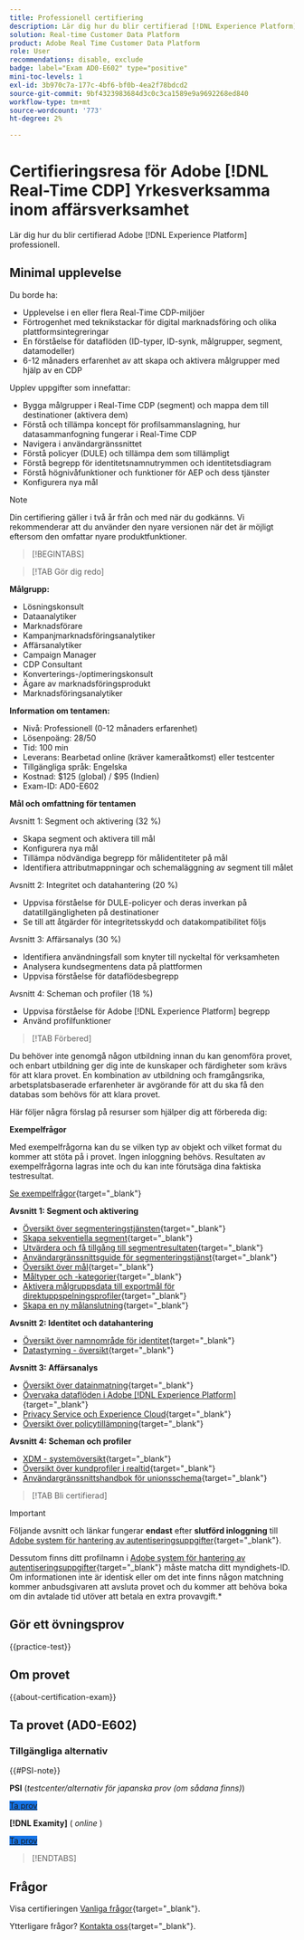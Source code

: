 ```yaml
---
title: Professionell certifiering
description: Lär dig hur du blir certifierad [!DNL Experience Platform] Professional in [!DNL Real-Time Customer Data Platform]
solution: Real-time Customer Data Platform
product: Adobe Real Time Customer Data Platform
role: User
recommendations: disable, exclude
badge: label="Exam AD0-E602" type="positive"
mini-toc-levels: 1
exl-id: 3b970c7a-177c-4bf6-bf0b-4ea2f78bdcd2
source-git-commit: 9bf4323983684d3c0c3ca1589e9a9692268ed840
workflow-type: tm+mt
source-wordcount: '773'
ht-degree: 2%

---
```


# Certifieringsresa för Adobe [!DNL Real-Time CDP] Yrkesverksamma inom affärsverksamhet

Lär dig hur du blir certifierad Adobe [!DNL Experience Platform] professionell.

## Minimal upplevelse

Du borde ha:

* Upplevelse i en eller flera Real-Time CDP-miljöer
* Förtrogenhet med teknikstackar för digital marknadsföring och olika plattformsintegreringar
* En förståelse för dataflöden (ID-typer, ID-synk, målgrupper, segment, datamodeller)
* 6-12 månaders erfarenhet av att skapa och aktivera målgrupper med hjälp av en CDP

Upplev uppgifter som innefattar:

* Bygga målgrupper i Real-Time CDP (segment) och mappa dem till destinationer (aktivera dem)
* Förstå och tillämpa koncept för profilsammanslagning, hur datasammanfogning fungerar i Real-Time CDP
* Navigera i användargränssnittet
* Förstå policyer (DULE) och tillämpa dem som tillämpligt
* Förstå begrepp för identitetsnamnutrymmen och identitetsdiagram
* Förstå högnivåfunktioner och funktioner för AEP och dess tjänster
* Konfigurera nya mål

>[!NOTE]
>
>Din certifiering gäller i två år från och med när du godkänns. Vi rekommenderar att du använder den nyare versionen när det är möjligt eftersom den omfattar nyare produktfunktioner.

>[!BEGINTABS]

>[!TAB Gör dig redo]

**Målgrupp:**

* Lösningskonsult
* Dataanalytiker
* Marknadsförare
* Kampanjmarknadsföringsanalytiker
* Affärsanalytiker
* Campaign Manager
* CDP Consultant
* Konverterings-/optimeringskonsult
* Ägare av marknadsföringsprodukt
* Marknadsföringsanalytiker

**Information om tentamen:**

* Nivå: Professionell (0-12 månaders erfarenhet)
* Lösenpoäng: 28/50
* Tid: 100 min
* Leverans: Bearbetad online (kräver kameraåtkomst) eller testcenter
* Tillgängliga språk: Engelska
* Kostnad: $125 (global) / $95 (Indien)
* Exam-ID: AD0-E602

**Mål och omfattning för tentamen**

Avsnitt 1: Segment och aktivering (32 %)

* Skapa segment och aktivera till mål
* Konfigurera nya mål
* Tillämpa nödvändiga begrepp för målidentiteter på mål
* Identifiera attributmappningar och schemaläggning av segment till målet

Avsnitt 2: Integritet och datahantering (20 %)

* Uppvisa förståelse för DULE-policyer och deras inverkan på datatillgängligheten på destinationer
* Se till att åtgärder för integritetsskydd och datakompatibilitet följs

Avsnitt 3: Affärsanalys (30 %)

* Identifiera användningsfall som knyter till nyckeltal för verksamheten
* Analysera kundsegmentens data på plattformen
* Uppvisa förståelse för dataflödesbegrepp

Avsnitt 4: Scheman och profiler (18 %)

* Uppvisa förståelse för Adobe [!DNL Experience Platform] begrepp
* Använd profilfunktioner

>[!TAB Förbered]

Du behöver inte genomgå någon utbildning innan du kan genomföra provet, och enbart utbildning ger dig inte de kunskaper och färdigheter som krävs för att klara provet. En kombination av utbildning och framgångsrika, arbetsplatsbaserade erfarenheter är avgörande för att du ska få den databas som behövs för att klara provet.

Här följer några förslag på resurser som hjälper dig att förbereda dig:

**Exempelfrågor**

Med exempelfrågorna kan du se vilken typ av objekt och vilket format du kommer att stöta på i provet. Ingen inloggning behövs. Resultaten av exempelfrågorna lagras inte och du kan inte förutsäga dina faktiska testresultat.

[Se exempelfrågor](https://scorpion.caveon.com/launchpad/ad3-e602-adobe-real-time-cdp-business-practitioner-professional-sample-questions){target="_blank"}

**Avsnitt 1: Segment och aktivering**

* [Översikt över segmenteringstjänsten](https://experienceleague.adobe.com/docs/experience-platform/segmentation/home.html){target="_blank"}
* [Skapa sekventiella segment](https://experienceleague.adobe.com/docs/platform-learn/tutorials/segments/create-sequential-segments.html){target="_blank"}
* [Utvärdera och få tillgång till segmentresultaten](https://experienceleague.adobe.com/docs/experience-platform/segmentation/tutorials/evaluate-a-segment.html){target="_blank"}
* [Användargränssnittsguide för segmenteringstjänst](https://experienceleague.adobe.com/docs/experience-platform/segmentation/ui/overview.html#scheduled-segmentation){target="_blank"}
* [Översikt över mål](https://experienceleague.adobe.com/docs/experience-platform/destinations/home.htmll?lang=sv){target="_blank"}
* [Måltyper och -kategorier](https://experienceleague.adobe.com/docs/experience-platform/destinations/destination-types.html){target="_blank"}
* [Aktivera målgruppsdata till exportmål för direktuppspelningsprofiler](https://experienceleague.adobe.com/docs/experience-platform/destinations/ui/activate/activate-streaming-profile-destinations.html){target="_blank"}
* [Skapa en ny målanslutning](https://experienceleague.adobe.com/docs/experience-platform/destinations/ui/connect-destination.html){target="_blank"}

**Avsnitt 2: Identitet och datahantering**

* [Översikt över namnområde för identitet](https://experienceleague.adobe.com/docs/experience-platform/identity/namespaces.html?lang=sv){target="_blank"}
* [Datastyrning - översikt](https://experienceleague.adobe.com/docs/experience-platform/data-governance/home.html){target="_blank"}

**Avsnitt 3: Affärsanalys**

* [Översikt över datainmatning](https://experienceleague.adobe.com/docs/experience-platform/ingestion/home.html){target="_blank"}
* [Övervaka dataflöden i Adobe [!DNL Experience Platform]](https://experienceleague.adobe.com/docs/platform-learn/tutorials/monitoring/data-monitoring.html){target="_blank"}
* [Privacy Service och Experience Cloud](https://experienceleague.adobe.com/docs/experience-platform/privacy/experience-cloud-apps.html){target="_blank"}
* [Översikt över policytillämpning](https://experienceleague.adobe.com/docs/experience-platform/data-governance/enforcement/overview.html){target="_blank"}

**Avsnitt 4: Scheman och profiler**

* [XDM - systemöversikt](https://experienceleague.adobe.com/docs/experience-platform/xdm/home.html?lang=sv){target="_blank"}
* [Översikt över kundprofiler i realtid](https://experienceleague.adobe.com/docs/experience-platform/rtcdp/profile/profile-overview.html){target="_blank"}
* [Användargränssnittshandbok för unionsschema](https://experienceleague.adobe.com/docs/experience-platform/profile/union-schemas/union-schema.html){target="_blank"}

>[!TAB Bli certifierad]

>[!IMPORTANT]
>
>Följande avsnitt och länkar fungerar **endast**  efter **slutförd inloggning** till [Adobe system för hantering av autentiseringsuppgifter](https://www.certmetrics.com/adobe){target="_blank"}.
>
>Dessutom finns ditt profilnamn i [Adobe system för hantering av autentiseringsuppgifter](https://www.certmetrics.com/adobe){target="_blank"} måste matcha ditt myndighets-ID. Om informationen inte är identisk eller om det inte finns någon matchning kommer anbudsgivaren att avsluta provet och du kommer att behöva boka om din avtalade tid utöver att betala en extra provavgift.*

## Gör ett övningsprov

{{practice-test}}

## Om provet

{{about-certification-exam}}

## Ta provet (AD0-E602)

### Tillgängliga alternativ

{{#PSI-note}}

**PSI** (*testcenter/alternativ för japanska prov (om sådana finns)*)

<a href="https://www.certmetrics.com/adobe/candidate/psi_sso_adobe.aspx?redir=yes&amp;ec=AD0-E602" target="_blank" class="spectrum-Button spectrum-Button--fill spectrum-Button--accent spectrum-Button--sizeM is-margin-bottom-big-big at-element-click-tracking" style="background-color:#1473E6">

<span class="spectrum-Button-label has-no-wrap">
   Ta prov
</span>
</a>

**[!DNL Examity]** ( *online* )

<a href="https://www.certmetrics.com/adobe/candidate/examity_sso.aspx?eid=AD0-E602" target="_blank" class="spectrum-Button spectrum-Button--fill spectrum-Button--accent spectrum-Button--sizeM is-margin-bottom-big-big at-element-click-tracking" style="background-color:#1473E6">

<span class="spectrum-Button-label has-no-wrap">
   Ta prov
</span>
</a>

>[!ENDTABS]

## Frågor

Visa certifieringen [Vanliga frågor](https://experienceleague.adobe.com/docs/certification/certification/faq.html){target="_blank"}.

Ytterligare frågor? [Kontakta oss](mailto:certif@adobe.com){target="_blank"}.
